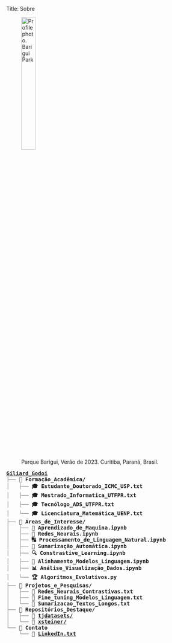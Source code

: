 Title: Sobre

<figure class="mx-auto text-center">
    <img src="{static}/images/profile-park.png" alt="Profile photo. Barigui Park" class="rounded" width="30%"/>
    <figcaption class="text-black-50">Parque Barigui, Verão de 2023. Curitiba, Paraná, Brasil.</figcaption>
</figure>



<pre style="font-family:Menlo,'DejaVu Sans Mono',consolas,'Courier New',monospace;">
<span style="font-weight: bold"><a href="https://giliardgodoi.github.io/">Giliard_Godoi</a></span>
<span style="color: #808080; text-decoration-color: #808080">├── </span><span style="font-weight: bold">📂 Formação_Acadêmica/</span>
<span style="color: #808080; text-decoration-color: #808080">│   ├── </span><span style="font-weight: bold">🎓 Estudante_Doutorado_ICMC_USP.txt</span>
<span style="color: #808080; text-decoration-color: #808080">│   ├── </span><span style="font-weight: bold">🎓 Mestrado_Informatica_UTFPR.txt</span>
<span style="color: #808080; text-decoration-color: #808080">│   ├── </span><span style="font-weight: bold">🎓 Tecnólogo_ADS_UTFPR.txt</span>
<span style="color: #808080; text-decoration-color: #808080">│   └── </span><span style="font-weight: bold">🎓 Licenciatura_Matemática_UENP.txt</span>
<span style="color: #808080; text-decoration-color: #808080">├── </span><span style="font-weight: bold">📂 Áreas_de_Interesse/</span>
<span style="color: #808080; text-decoration-color: #808080">│   ├── </span><span style="font-weight: bold">🧠 Aprendizado_de_Maquina.ipynb</span>
<span style="color: #808080; text-decoration-color: #808080">│   ├── </span><span style="font-weight: bold">🤖 Redes_Neurais.ipynb</span>
<span style="color: #808080; text-decoration-color: #808080">│   ├── </span><span style="font-weight: bold">🔠 Processamento_de_Linguagem_Natural.ipynb</span>
<span style="color: #808080; text-decoration-color: #808080">│   ├── </span><span style="font-weight: bold">📜 Sumarização_Automática.ipynb</span>
<span style="color: #808080; text-decoration-color: #808080">│   ├── </span><span style="font-weight: bold">🔍 Constrastive_Learning.ipynb</span>
<span style="color: #808080; text-decoration-color: #808080">│   ├── </span><span style="font-weight: bold">🔄 Alinhamento_Modelos_Linguagem.ipynb</span>
<span style="color: #808080; text-decoration-color: #808080">│   ├── </span><span style="font-weight: bold">📊 Análise_Visualização_Dados.ipynb</span>
<span style="color: #808080; text-decoration-color: #808080">│   └── </span><span style="font-weight: bold">🏆 Algoritmos_Evolutivos.py</span>
<span style="color: #808080; text-decoration-color: #808080">├── </span><span style="font-weight: bold">📂 Projetos_e_Pesquisas/</span>
<span style="color: #808080; text-decoration-color: #808080">│   ├── </span><span style="font-weight: bold">🔹 Redes_Neurais_Contrastivas.txt</span>
<span style="color: #808080; text-decoration-color: #808080">│   ├── </span><span style="font-weight: bold">🔹 Fine_tuning_Modelos_Linguagem.txt</span>
<span style="color: #808080; text-decoration-color: #808080">│   └── </span><span style="font-weight: bold">🔹 Sumarizacao_Textos_Longos.txt</span>
<span style="color: #808080; text-decoration-color: #808080">├── </span><span style="font-weight: bold">📂 Repositórios_Destaque/</span>
<span style="color: #808080; text-decoration-color: #808080">│   ├── </span><span style="font-weight: bold">🔗 </span><span style="font-weight: bold"><a href="https://github.com/GiliardGodoi/tj-datasets">tjdatasets/</a></span>
<span style="color: #808080; text-decoration-color: #808080">│   └── </span><span style="font-weight: bold">🔗 </span><span style="font-weight: bold"><a href="https://github.com/GiliardGodoi/xsteiner">xsteiner/</a></span>
<span style="color: #808080; text-decoration-color: #808080">└── </span><span style="font-weight: bold">📂 Contato</span>
<span style="color: #808080; text-decoration-color: #808080">    └── </span><span style="font-weight: bold">🔗 </span><span style="font-weight: bold"><a href="https://www.linkedin.com/in/giliardgodoi">LinkedIn.txt</a></span>
</pre>

